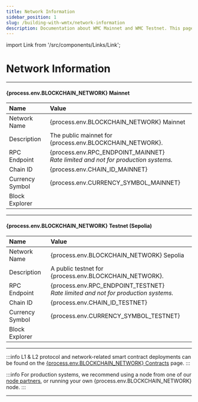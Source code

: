 ```yaml
---
title: Network Information
sidebar_position: 1
slug: /building-with-wmtx/network-information
description: Documentation about WMC Mainnet and WMC Testnet. This page covers network information for the WMC network, including network names, descriptions, RPC endpoints, chain IDs, currency symbols, and block explorers.
---
```


import Link from '/src/components/Links/Link';

# Network Information

---

#### {process.env.BLOCKCHAIN_NETWORK} Mainnet

| Name            | Value                                                                                                   |
| :-------------- | :------------------------------------------------------------------------------------------------------ |
| Network Name    | {process.env.BLOCKCHAIN_NETWORK} Mainnet                                                                                            |
| Description     | The public mainnet for {process.env.BLOCKCHAIN_NETWORK}.                                                                            |
| RPC Endpoint    | {process.env.RPC_ENDPOINT_MAINNET} <br/>_Rate limited and not for production systems._ |
| Chain ID        | {process.env.CHAIN_ID_MAINNET}                                                                                                    |
| Currency Symbol | {process.env.CURRENCY_SYMBOL_MAINNET}                                                                                                     |
| Block Explorer  | <Link url={process.env.BLOCK_EXPLORER_MAINNET} showUrl={true} />  |

---

#### {process.env.BLOCKCHAIN_NETWORK} Testnet (Sepolia)

| Name            | Value                                                                                                   |
| :-------------- | :------------------------------------------------------------------------------------------------------ |
| Network Name    | {process.env.BLOCKCHAIN_NETWORK} Sepolia                                                                                            |
| Description     | A public testnet for {process.env.BLOCKCHAIN_NETWORK}.                                                                              |
| RPC Endpoint    | {process.env.RPC_ENDPOINT_TESTNET} <br/>_Rate limited and not for production systems._ |
| Chain ID        | {process.env.CHAIN_ID_TESTNET}                                                                                                   |
| Currency Symbol | {process.env.CURRENCY_SYMBOL_TESTNET}                                                                                                     |
| Block Explorer  | <Link url={process.env.BLOCK_EXPLORER_TESTNET} showUrl={true} />                                   |

---

:::info
L1 & L2 protocol and network-related smart contract deployments can be found on the [{process.env.BLOCKCHAIN_NETWORK} Contracts](/building-with-wmtx/wmtx-contracts) page.
:::

:::info
For production systems, we recommend using a node from one of our [node partners](/tools/node-providers), or running your own {process.env.BLOCKCHAIN_NETWORK} node.
:::

---

